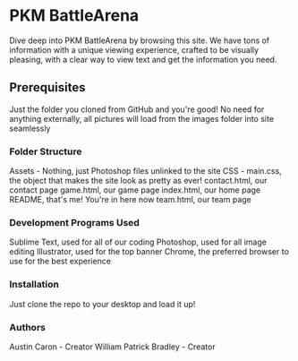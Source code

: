 # **PKM BattleArena**

Dive deep into PKM BattleArena by browsing this site. We have tons of information with a unique viewing experience, crafted to be visually pleasing, 
with a clear way to view text and get the information you need.

## **Prerequisites**

Just the folder you cloned from GitHub and you're good! No need for anything externally, all pictures will load from the images folder into site seamlessly

### **Folder Structure**
Assets - Nothing, just Photoshop files unlinked to the site
CSS - main.css, the object that makes the site look as pretty as ever!
contact.html, our contact page
game.html, our game page
index.html, our home page
README, that's me! You're in here now
team.html, our team page

### **Development Programs Used**
Sublime Text, used for all of our coding
Photoshop, used for all image editing
Illustrator, used for the top banner
Chrome, the preferred browser to use for the best experience 

### **Installation**
Just clone the repo to your desktop and load it up!

### **Authors**
Austin Caron - Creator
William Patrick Bradley - Creator
